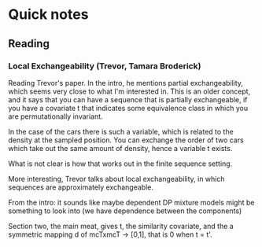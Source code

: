 # Quick notes


## Reading
### Local Exchangeability (Trevor, Tamara Broderick)
Reading Trevor's paper. In the intro, he mentions partial exchangeability, which
seems very close to what I'm interested in. This is an older concept, and it
says that you can have a sequence that is partially exchangeable, if you have a
covariate t that indicates some equivalence class in which you are
permutationally invariant.

In the case of the cars there is such a variable, which is related to the
density at the sampled position. You can exchange the order of two cars which
take out the same amount of density, hence a variable t exists.

What is not clear is how that works out in the finite sequence setting.

More interesting, Trevor talks about local exchangeability, in which sequences
are approximately exchangeable. 

From the intro: it sounds like maybe dependent DP mixture models might be
something to look into (we have dependence between the components)

Section two, the main meat, gives t, the similarity covariate, and the a
symmetric mapping d of mcTxmcT -> [0,1], that is 0 when t = t'.  
